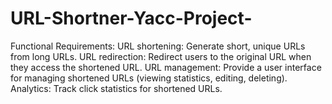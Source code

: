 # URL-Shortner-Yacc-Project-
Functional Requirements: URL shortening: Generate short, unique URLs from long URLs. 
URL redirection: Redirect users to the original URL when they access the shortened URL. 
URL management: Provide a user interface for managing shortened URLs (viewing statistics, editing, deleting). 	
Analytics: Track click statistics for shortened URLs. 
